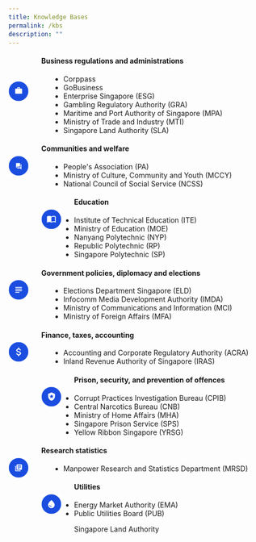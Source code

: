 ```yaml
---
title: Knowledge Bases
permalink: /kbs
description: ""
---
```

<img src="/images/Icons%20of%20domain%20knowledge/business.png" alt="Business regulations and administrations" align="left" style="height:40px; width:40px;margin-top:55px;margin-right:25px;margin-bottom:20px"/>
<h4> Business regulations and administrations </h4>
<ul style="margin-left:85px">
	<li>Corppass</li>
	<li>GoBusiness</li>
	<li>Enterprise Singapore (ESG)</li>
	<li>Gambling Regulatory Authority (GRA)</li>
	<li>Maritime and Port Authority of Singapore (MPA)</li>
	<li>Ministry of Trade and Industry (MTI)</li>
	<li>Singapore Land Authority (SLA)</li>
</ul>


<img src="/images/Icons%20of%20domain%20knowledge/communities.png" alt="Business regulations and administrations" align="left" style="height:40px; width:40px;margin-top:28px;margin-right:25px;margin-bottom:50px"/>
<h4> Communities and welfare</h4>
<ul style="margin-left:85px">
	<li>People's Association (PA)</li>
	<li>Ministry of Culture, Community and Youth (MCCY)</li>
	<li>National Council of Social Service (NCSS)</li>
</ul>


<img src="/images/Icons%20of%20domain%20knowledge/education.png" alt="Business regulations and administrations" align="left" style="height:40px; width:40px;margin-top:28px;margin-right:25px;margin-bottom:50px"/>
<h4> Education </h4>
<ul style="margin-left:85px">
	<li>Institute of Technical Education (ITE)</li>
	<li>Ministry of Education (MOE)</li>
	<li>Nanyang Polytechnic (NYP)</li>
	<li>Republic Polytechnic (RP)</li>
	<li>Singapore Polytechnic (SP)</li>
</ul>

<img src="/images/Icons%20of%20domain%20knowledge/policies.png" alt="Business regulations and administrations" align="left" style="height:40px; width:40px;margin-top:28px;margin-right:25px;margin-bottom:50px"/>
<h4> Government policies, diplomacy and elections</h4>
<ul style="margin-left:85px">
	<li>Elections Department Singapore (ELD)</li>
	<li>Infocomm Media Development Authority (IMDA)</li>
	<li>Ministry of Communications and Information (MCI)</li>
	<li>Ministry of Foreign Affairs (MFA)</li>
</ul>

<img src="/images/Icons%20of%20domain%20knowledge/finance.png" alt="Business regulations and administrations" align="left" style="height:40px; width:40px;margin-top:28px;margin-right:25px;margin-bottom:50px"/>
<h4> Finance, taxes, accounting </h4>
<ul style="margin-left:85px">
	<li>Accounting and Corporate Regulatory Authority (ACRA)</li>
	<li>Inland Revenue Authority of Singapore (IRAS)</li>
</ul>

<img src="/images/Icons%20of%20domain%20knowledge/prison.png" alt="Business regulations and administrations" align="left" style="height:40px; width:40px;margin-top:28px;margin-right:25px;margin-bottom:50px"/>
<h4> Prison, security, and prevention of offences</h4>
<ul style="margin-left:85px">
	<li>Corrupt Practices Investigation Bureau (CPIB)</li>
	<li>Central Narcotics Bureau (CNB)</li>
	<li>Ministry of Home Affairs (MHA)</li>
	<li>Singapore Prison Service (SPS)</li>
	<li>Yellow Ribbon Singapore (YRSG)</li>
</ul>


<img src="/images/Icons%20of%20domain%20knowledge/research.png" alt="Business regulations and administrations" align="left" style="height:40px; width:40px;margin-top:28px;margin-right:25px;margin-bottom:50px"/>
<h4> Research statistics</h4>
<ul style="margin-left:85px">
	<li>Manpower Research and Statistics Department (MRSD)</li>
</ul>


<img src="/images/Icons%20of%20domain%20knowledge/water.png" alt="Business regulations and administrations" align="left" style="height:40px; width:40px;margin-top:28px;margin-right:25px;margin-bottom:50px"/>
<h4> Utilities</h4>
<ul style="margin-left:85px">
	<li>Energy Market Authority (EMA)</li>
	<li>Public Utilities Board (PUB)</li>
</ul>


Singapore Land Authority